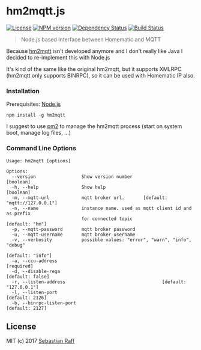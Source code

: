 # hm2mqtt.js

[![License][mit-badge]][mit-url]
[![NPM version](https://badge.fury.io/js/hm2mqtt.svg)](http://badge.fury.io/js/hm2mqtt)
[![Dependency Status](https://img.shields.io/gemnasium/hobbyquaker/hm2mqtt.js.svg?maxAge=2592000)](https://gemnasium.com/github.com/hobbyquaker/hm2mqtt.js)
[![Build Status](https://travis-ci.org/hobbyquaker/hm2mqtt.js.svg?branch=master)](https://travis-ci.org/hobbyquaker/hm2mqtt.js)

> Node.js based Interface between Homematic and MQTT

Because [hm2mqtt](https://github.com/owagner/hm2mqtt) isn't developed anymore and I don't really like Java I decided to 
re-implement this with Node.js

It's kind of the same like the original hm2mqtt, but it supports XMLRPC (hm2mqtt only supports BINRPC), so it can 
be used with Homematic IP also.

### Installation

Prerequisites: [Node.js](https://nodejs.org)

`npm install -g hm2mqtt`

I suggest to use [pm2](http://pm2.keymetrics.io/) to manage the hm2mqtt process (start on system boot, manage log files, 
...)

### Command Line Options

```
Usage: hm2mqtt [options]

Options:
  --version                 Show version number                        [boolean]
  -h, --help                Show help                                  [boolean]
  -m, --mqtt-url            mqtt broker url.       [default: "mqtt://127.0.0.1"]
  -n, --name                instance name. used as mqtt client id and as prefix
                            for connected topic                  [default: "hm"]
  -p, --mqtt-password       mqtt broker password
  -u, --mqtt-username       mqtt broker username
  -v, --verbosity           possible values: "error", "warn", "info", "debug"
                                                               [default: "info"]
  -a, --ccu-address                                                   [required]
  -d, --disable-rega                                            [default: false]
  -r, --listen-address                                    [default: "127.0.0.1"]
  -l, --listen-port                                              [default: 2126]
  -b, --binrpc-listen-port                                       [default: 2127]
```

## License

MIT (c) 2017 [Sebastian Raff](https://github.com/hobbyquaker)

[mit-badge]: https://img.shields.io/badge/License-MIT-blue.svg?style=flat
[mit-url]: LICENSE
